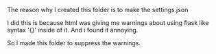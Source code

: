 The reason why I created this folder is to make the settings.json

I did this is because html was giving me warnings about using flask like syntax '{}' inside of it. And i found it annoying.

So I made this folder to suppress the warnings.